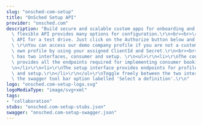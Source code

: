 ```yaml
---
slug: "onsched-com-setup"
title: "OnSched Setup API"
provider: "onsched.com"
description: "Build secure and scalable custom apps for onboarding and setup. Our\
  \ flexible API provides many options for configuration.\r\n<br><br>\r\nTake the\
  \ API for a test drive. Just click on the Authorize button below and authenticate.\
  \ \r\nYou can access our demo company profile if you are not a customer, or your\
  \ own profile by using your assigned ClientId and Secret.\r\n<br><br>\r\nThe API\
  \ has two interfaces, consumer and setup. \r\n<ul>\r\n<li>\r\nThe consumer interface\
  \ provides all the endpoints required for implementing consumer booking flows.\r\
  \n</li>\r\n<li>\r\nThe setup interface provides endpoints for profile configuration\
  \ and setup.\r\n</li>\r\n</ul>\r\nToggle freely between the two interfaces using\
  \ the swagger tool bar option labelled 'Select a definition'.\r\n"
logo: "onsched.com-setup-logo.svg"
logoMediaType: "image/svg+xml"
tags:
- "collaboration"
stubs: "onsched.com-setup-stubs.json"
swagger: "onsched.com-setup-swagger.json"
---
```


